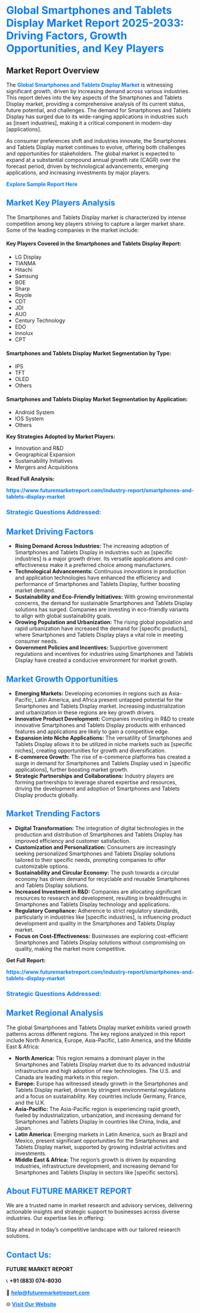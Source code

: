 <h1 style="color: #007BFF;">Global Smartphones and Tablets Display Market Report 2025-2033: Driving Factors, Growth Opportunities, and Key Players</h1>

<section id="overview">
<h2>Market Report Overview</h2>
<p>The <a href="https://www.futuremarketreport.com/industry-report/smartphones-and-tablets-display-market" style="color: #007BFF; text-decoration: none;"><strong>Global Smartphones and Tablets Display Market</strong></a> is witnessing significant growth, driven by increasing demand across various industries. This report delves into the key aspects of the Smartphones and Tablets Display market, providing a comprehensive analysis of its current status, future potential, and challenges. The demand for Smartphones and Tablets Display has surged due to its wide-ranging applications in industries such as [insert industries], making it a critical component in modern-day [applications].</p>
<p>As consumer preferences shift and industries innovate, the Smartphones and Tablets Display market continues to evolve, offering both challenges and opportunities for stakeholders. The global market is expected to expand at a substantial compound annual growth rate (CAGR) over the forecast period, driven by technological advancements, emerging applications, and increasing investments by major players.</p>
</section>

<section id="overview">
<p><a href="https://www.futuremarketreport.com/request-sample/reportId=75076" style="color: #007BFF; text-decoration: none;"><strong>Explore Sample Report Here</strong></a></p>
</section>

<section id="key-players">
<h2 style="color: #007BFF;">Market Key Players Analysis</h2>
<p>The Smartphones and Tablets Display market is characterized by intense competition among key players striving to capture a larger market share. Some of the leading companies in the market include:</p>
<h4>Key Players Covered in the Smartphones and Tablets Display Report:</h4>
<ul><li>LG Display</li><li>TIANMA</li><li>Hitachi</li><li>Samsung</li><li>BOE</li><li>Sharp</li><li>Royole</li><li>CDT</li><li>JDI</li><li>AUO</li><li>Century Technology</li><li>EDO</li><li>Innolux</li><li>CPT</li></ul>
<h4>Smartphones and Tablets Display Market Segmentation by Type:</h4>
<ul><li>IPS</li><li>TFT</li><li>OLED</li><li>Others</li></ul>

<h4>Smartphones and Tablets Display Market Segmentation by Application:</h4>
<ul><li>Android System</li><li>IOS System</li><li>Others</li></ul>
<p><strong>Key Strategies Adopted by Market Players:</strong></p>
<ul>
<li>Innovation and R&D</li>
<li>Geographical Expansion</li>
<li>Sustainability Initiatives</li>
<li>Mergers and Acquisitions</li>
</ul>
</section>

<section>
<p><strong>Read Full Analysis: </strong></p><a href="https://www.futuremarketreport.com/industry-report/smartphones-and-tablets-display-market" style="color: #007BFF; text-decoration: none;"><strong>https://www.futuremarketreport.com/industry-report/smartphones-and-tablets-display-market</strong></a>
<h3 style="color: #007BFF;">Strategic Questions Addressed:</h3>
</section>

<section id="driving-factors">
<h2 style="color: #007BFF;">Market Driving Factors</h2>
<ul>
<li><strong>Rising Demand Across Industries:</strong> The increasing adoption of Smartphones and Tablets Display in industries such as [specific industries] is a major growth driver. Its versatile applications and cost-effectiveness make it a preferred choice among manufacturers.</li>
<li><strong>Technological Advancements:</strong> Continuous innovations in production and application technologies have enhanced the efficiency and performance of Smartphones and Tablets Display, further boosting market demand.</li>
<li><strong>Sustainability and Eco-Friendly Initiatives:</strong> With growing environmental concerns, the demand for sustainable Smartphones and Tablets Display solutions has surged. Companies are investing in eco-friendly variants to align with global sustainability goals.</li>
<li><strong>Growing Population and Urbanization:</strong> The rising global population and rapid urbanization have increased the demand for [specific products], where Smartphones and Tablets Display plays a vital role in meeting consumer needs.</li>
<li><strong>Government Policies and Incentives:</strong> Supportive government regulations and incentives for industries using Smartphones and Tablets Display have created a conducive environment for market growth.</li>
</ul>
</section>

<section id="growth-opportunities">
<h2 style="color: #007BFF;">Market Growth Opportunities</h2>
<ul>
<li><strong>Emerging Markets:</strong> Developing economies in regions such as Asia-Pacific, Latin America, and Africa present untapped potential for the Smartphones and Tablets Display market. Increasing industrialization and urbanization in these regions are key growth drivers.</li>
<li><strong>Innovative Product Development:</strong> Companies investing in R&D to create innovative Smartphones and Tablets Display products with enhanced features and applications are likely to gain a competitive edge.</li>
<li><strong>Expansion into Niche Applications:</strong> The versatility of Smartphones and Tablets Display allows it to be utilized in niche markets such as [specific niches], creating opportunities for growth and diversification.</li>
<li><strong>E-commerce Growth:</strong> The rise of e-commerce platforms has created a surge in demand for Smartphones and Tablets Display used in [specific applications], further boosting market growth.</li>
<li><strong>Strategic Partnerships and Collaborations:</strong> Industry players are forming partnerships to leverage shared expertise and resources, driving the development and adoption of Smartphones and Tablets Display products globally.</li>
</ul>
</section>

<section id="trending-factors">
<h2 style="color: #007BFF;">Market Trending Factors</h2>
<ul>
<li><strong>Digital Transformation:</strong> The integration of digital technologies in the production and distribution of Smartphones and Tablets Display has improved efficiency and customer satisfaction.</li>
<li><strong>Customization and Personalization:</strong> Consumers are increasingly seeking personalized Smartphones and Tablets Display solutions tailored to their specific needs, prompting companies to offer customizable options.</li>
<li><strong>Sustainability and Circular Economy:</strong> The push towards a circular economy has driven demand for recyclable and reusable Smartphones and Tablets Display solutions.</li>
<li><strong>Increased Investment in R&D:</strong> Companies are allocating significant resources to research and development, resulting in breakthroughs in Smartphones and Tablets Display technology and applications.</li>
<li><strong>Regulatory Compliance:</strong> Adherence to strict regulatory standards, particularly in industries like [specific industries], is influencing product development and quality in the Smartphones and Tablets Display market.</li>
<li><strong>Focus on Cost-Effectiveness:</strong> Businesses are exploring cost-efficient Smartphones and Tablets Display solutions without compromising on quality, making the market more competitive.</li>
</ul>
</section>

<section>
<p><strong>Get Full Report: </strong></p><a href="https://www.futuremarketreport.com/industry-report/smartphones-and-tablets-display-market" style="color: #007BFF; text-decoration: none;"><strong>https://www.futuremarketreport.com/industry-report/smartphones-and-tablets-display-market</strong></a>
<h3 style="color: #007BFF;">Strategic Questions Addressed:</h3>
</section>


<section id="regional-analysis">
<h2 style="color: #007BFF;">Market Regional Analysis</h2>
<p>The global Smartphones and Tablets Display market exhibits varied growth patterns across different regions. The key regions analyzed in this report include North America, Europe, Asia-Pacific, Latin America, and the Middle East & Africa:</p>
<ul>
<li><strong>North America:</strong> This region remains a dominant player in the Smartphones and Tablets Display market due to its advanced industrial infrastructure and high adoption of new technologies. The U.S. and Canada are leading markets in this region.</li>
<li><strong>Europe:</strong> Europe has witnessed steady growth in the Smartphones and Tablets Display market, driven by stringent environmental regulations and a focus on sustainability. Key countries include Germany, France, and the U.K.</li>
<li><strong>Asia-Pacific:</strong> The Asia-Pacific region is experiencing rapid growth, fueled by industrialization, urbanization, and increasing demand for Smartphones and Tablets Display in countries like China, India, and Japan.</li>
<li><strong>Latin America:</strong> Emerging markets in Latin America, such as Brazil and Mexico, present significant opportunities for the Smartphones and Tablets Display market, supported by growing industrial activities and investments.</li>
<li><strong>Middle East & Africa:</strong> The region’s growth is driven by expanding industries, infrastructure development, and increasing demand for Smartphones and Tablets Display in sectors like [specific sectors].</li>
</ul>
</section>

<footer>
<h2 style="color: #007BFF;">About FUTURE MARKET REPORT</h2>
<p>We are a trusted name in market research and advisory services, delivering actionable insights and strategic support to businesses across diverse industries. Our expertise lies in offering:</p>

<p>Stay ahead in today’s competitive landscape with our tailored research solutions.</p>

<h2 style="color: #007BFF;">Contact Us:</h2>
<p><strong>FUTURE MARKET REPORT</strong></p>
<p>📞 <strong>+91 (883) 074-8030</strong></p>
<p>📧 <strong><a href="mailto:help@futuremarketreport.com" style="color: #007BFF;">help@futuremarketreport.com</a></strong></p>
<p>🌐 <strong><a href="https://www.futuremarketreport.com/" style="color: #007BFF;">Visit Our Website</a></strong></p>
</footer>